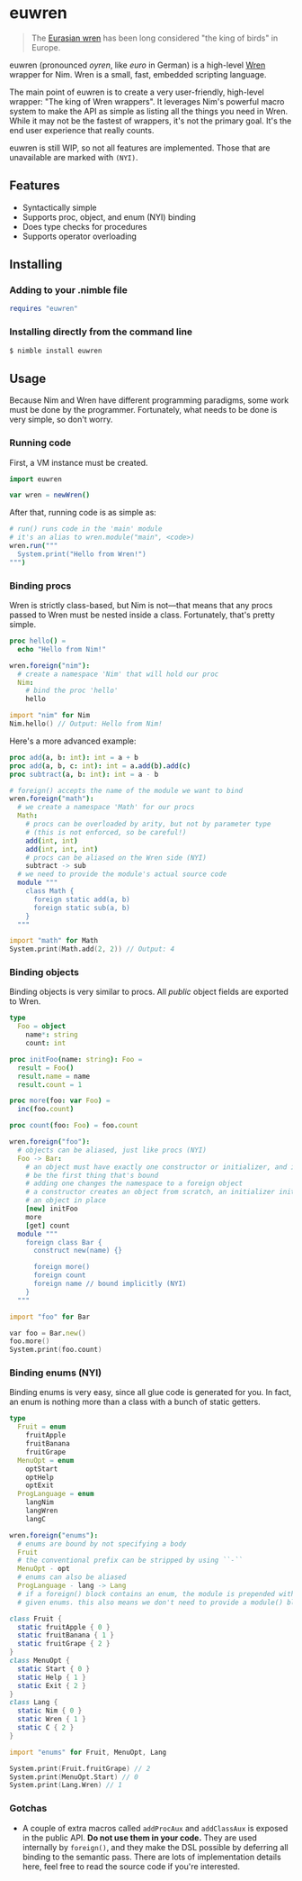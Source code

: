 # euwren

> The [Eurasian wren](https://en.wikipedia.org/wiki/Wren) has been long
> considered "the king of birds" in Europe.

euwren (pronounced _oyren_, like _euro_ in German) is a high-level
[Wren](https://github.com/wren-lang/wren) wrapper for Nim. Wren is a small,
fast, embedded scripting language.

The main point of euwren is to create a very user-friendly, high-level wrapper:
"The king of Wren wrappers". It leverages Nim's powerful macro system to make
the API as simple as listing all the things you need in Wren. While it may not
be the fastest of wrappers, it's not the primary goal. It's the end user
experience that really counts.

euwren is still WIP, so not all features are implemented. Those that are
unavailable are marked with `(NYI)`.

## Features

- Syntactically simple
- Supports proc, object, and enum (NYI) binding
- Does type checks for procedures
- Supports operator overloading

## Installing

### Adding to your .nimble file
```nim
requires "euwren"
```

### Installing directly from the command line
```bash
$ nimble install euwren
```

## Usage

Because Nim and Wren have different programming paradigms, some work must be
done by the programmer. Fortunately, what needs to be done is very simple, so
don't worry.

### Running code

First, a VM instance must be created.
```nim
import euwren

var wren = newWren()
```
After that, running code is as simple as:
```nim
# run() runs code in the 'main' module
# it's an alias to wren.module("main", <code>)
wren.run("""
  System.print("Hello from Wren!")
""")
```

### Binding procs

Wren is strictly class-based, but Nim is not—that means that any procs passed to
Wren must be nested inside a class. Fortunately, that's pretty simple.

```nim
proc hello() =
  echo "Hello from Nim!"

wren.foreign("nim"):
  # create a namespace 'Nim' that will hold our proc
  Nim:
    # bind the proc 'hello'
    hello
```
```d
import "nim" for Nim
Nim.hello() // Output: Hello from Nim!
```
Here's a more advanced example:
```nim
proc add(a, b: int): int = a + b
proc add(a, b, c: int): int = a.add(b).add(c)
proc subtract(a, b: int): int = a - b

# foreign() accepts the name of the module we want to bind
wren.foreign("math"):
  # we create a namespace 'Math' for our procs
  Math:
    # procs can be overloaded by arity, but not by parameter type
    # (this is not enforced, so be careful!)
    add(int, int)
    add(int, int, int)
    # procs can be aliased on the Wren side (NYI)
    subtract -> sub
  # we need to provide the module's actual source code
  module """
    class Math {
      foreign static add(a, b)
      foreign static sub(a, b)
    }
  """
```
```d
import "math" for Math
System.print(Math.add(2, 2)) // Output: 4
```

### Binding objects

Binding objects is very similar to procs. All *public* object fields are
exported to Wren.

```nim
type
  Foo = object
    name*: string
    count: int

proc initFoo(name: string): Foo =
  result = Foo()
  result.name = name
  result.count = 1

proc more(foo: var Foo) =
  inc(foo.count)

proc count(foo: Foo) = foo.count

wren.foreign("foo"):
  # objects can be aliased, just like procs (NYI)
  Foo -> Bar:
    # an object must have exactly one constructor or initializer, and it must
    # be the first thing that's bound
    # adding one changes the namespace to a foreign object
    # a constructor creates an object from scratch, an initializer initializes
    # an object in place
    [new] initFoo
    more
    [get] count
  module """
    foreign class Bar {
      construct new(name) {}

      foreign more()
      foreign count
      foreign name // bound implicitly (NYI)
    }
  """
```
```d
import "foo" for Bar

var foo = Bar.new()
foo.more()
System.print(foo.count)
```

### Binding enums (NYI)

Binding enums is very easy, since all glue code is generated for you.
In fact, an enum is nothing more than a class with a bunch of static getters.

```nim
type
  Fruit = enum
    fruitApple
    fruitBanana
    fruitGrape
  MenuOpt = enum
    optStart
    optHelp
    optExit
  ProgLanguage = enum
    langNim
    langWren
    langC

wren.foreign("enums"):
  # enums are bound by not specifying a body
  Fruit
  # the conventional prefix can be stripped by using ``-``
  MenuOpt - opt
  # enums can also be aliased
  ProgLanguage - lang -> Lang
  # if a foreign() block contains an enum, the module is prepended with the
  # given enums. this also means we don't need to provide a module() block here
```
```d
class Fruit {
  static fruitApple { 0 }
  static fruitBanana { 1 }
  static fruitGrape { 2 }
}
class MenuOpt {
  static Start { 0 }
  static Help { 1 }
  static Exit { 2 }
}
class Lang {
  static Nim { 0 }
  static Wren { 1 }
  static C { 2 }
}
```
```d
import "enums" for Fruit, MenuOpt, Lang

System.print(Fruit.fruitGrape) // 2
System.print(MenuOpt.Start) // 0
System.print(Lang.Wren) // 1
```

### Gotchas

- A couple of extra macros called `addProcAux` and `addClassAux` is exposed in
  the public API. **Do not use them in your code.** They are used internally by
  `foreign()`, and they make the DSL possible by deferring all binding to the
  semantic pass. There are lots of implementation details here, feel free to
  read the source code if you're interested.
